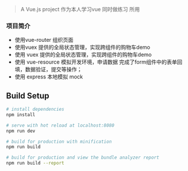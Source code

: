 > A Vue.js project 作为本人学习vue 同时做练习 所用

### 项目简介
*  使用vue-router 组织页面
*  使用vuex 提供的全局状态管理，实现跨组件的购物车demo
*  使用 vuex 提供的全局状态管理，实现跨组件的购物车demo
*  使用 vue-resource 模拟开发环境，申请数据 完成了form组件中的表单回填，数据验证，提交等操作；
*  使用 express 本地模拟 mock

## Build Setup

``` bash
# install dependencies
npm install

# serve with hot reload at localhost:8080
npm run dev

# build for production with minification
npm run build

# build for production and view the bundle analyzer report
npm run build --report
```
